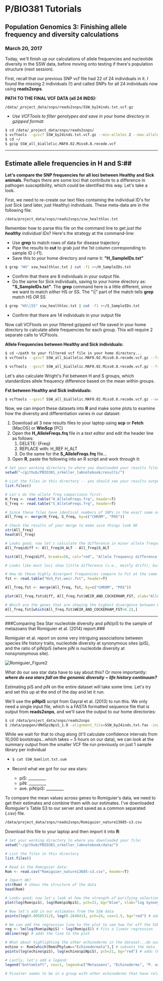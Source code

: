 # P/BIO381 Tutorials

## Population Genomics 3: Finishing allele frequency and diversity calculations

### March 20, 2017

Today, we'll finish up our calculations of allele frequencies and nucleotide diversity in the SSW data, before moving onto testing if there's population structure (next session). 

First, recall that our previous SNP vcf file had 22 of 24 individuals in it. I found the missing 2 individuals (!) and called SNPs for all 24 individuals now using **reads2snps**. 

**PATH TO THE FINAL VCF DATA (all 24 INDS):** 

```
/data/_project_data/snps/reads2snps/SSW_by24inds.txt.vcf.gz
```

* *Use VCFTools to filter genotypes and save in your home directory in gzipped format:*

```bash
$ cd /data/_project_data/snps/reads2snps/
$ vcftools --gzvcf SSW_by24inds.txt.vcf.gz --min-alleles 2 --max-alleles 2 --maf 0.02 --max-missing 0.8 --recode --out ~/SSW_all_biallelic.MAF0.02.Miss0.8  
$ cd ~/
$ gzip SSW_all_biallelic.MAF0.02.Miss0.8.recode.vcf
```

------------------------------

## Estimate allele frequencies in H and S:##

**Let's compare the SNP frequencies for all loci between Healthy and Sick animals**. Perhaps there are some loci that contribute to a difference in pathogen susceptibility, which could be identified this way. Let's take a look.

First, we need to re-create our text files containing the individual ID's for just Sick (and later, just Healthy) individuals. These meta-data are in the following file:

```
/data/project_data/snps/reads2snps/ssw_healthloc.txt
```

Remember how to parse this file on the command line to get *just the **healthy** individual IDs*? Here's the strategy at the command-line:

* Use **grep** to match rows of data for disease trajectory
* Pipe the results to **cut** to grab just the 1st column corresponding to sample ID (-f1). 
* Save this to your home directory and name it: **"H_SampleIDs.txt"**

```bash
$ grep "HH" ssw_healthloc.txt | cut -f1 >~/H_SampleIDs.txt
```

* Confirm  that there are 8 individuals in your output file.
* Do the same for Sick individuals, saving to your home directory as: **"S_SampleIDs.txt"**. The **grep** command here is a little different, since we want to match *either* HS *or* SS.  The "\\|" part of the match tells  **grep** match HS *OR* SS

```bash
$ grep "HS\|SS" ssw_healthloc.txt | cut -f1 >~/S_SampleIDs.txt
```

* Confirm that there are 14 individuals in your output file



Now call VCFtools on your filtered gzipped vcf file saved in your home directory to calculate allele frequencies for each group. This will require 2 separate calls to VCFtools.

**Allele Frequencies between Healthy and Sick individuals:**

```bash
$ cd ~/path to your filtered vcf file in your home directory...
$ vcftools --gzvcf SSW_all_biallelic.MAF0.02.Miss0.8.recode.vcf.gz --freq2 --keep H_SampleIDs.txt --out H_AlleleFreqs
```

```bash
$ vcftools --gzvcf SSW_all_biallelic.MAF0.02.Miss0.8.recode.vcf.gz --freq2 --keep S_SampleIDs.txt --out S_AlleleFreqs
```



Let's also calculate Wright's Fst between H and S groups, which standardizes allele frequency difference based on the mean within groups. 

**Fst between Healthy and Sick individuals:**

```bash
$ vcftools --gzvcf SSW_all_biallelic.MAF0.02.Miss0.8.recode.vcf.gz --weir-fst-pop H_SampleIDs.txt --weir-fst-pop S_SampleIDs.txt --out HvS_Fst
```



Now, we can import these datasets into **R** and make some plots to examine how the diversity and differentiation varies in our dataset:

1. Download all 3 new results files to your laptop using **scp** or **Fetch** [MacOS] or **WinScp** [PC]
2. Open the **H_AlleleFreqs.frq** file in a text editor and edit the header line as follows:
   1. DELETE:   {Freq}
   2. REPLACE with:   H_REF <tab> H_ALT
   3. Do the same for the **S_AlleleFreqs.frq** file...
3. Open **R**, paste the following into an R script and work through it:

```R
# Set your working directory to where you downloaded your results files:
setwd("~/github/PBIO381_srkeller_labnotebook/results/")

# List the files in this directory -- you should see your results output from VCFTools if the download was successful
list.files()

# Let's do the allele freq comparisons first:
H_freq <- read.table("H_AlleleFreqs.frq", header=T)
S_freq <- read.table("S_AlleleFreqs.frq", header=T)

# Since these files have identical numbers of SNPs in the exact same order, we can concatenate them together into one large dataframe:
All_freq <- merge(H_freq, S_freq, by=c("CHROM", "POS"))

# Check the results of your merge to make sure things look OK
str(All_freq)
head(All_freq)

# Looks good, now let's calculate the difference in minor allele frequency at each SNP and plot as a histogram
All_freq$diff <- All_freq$H_ALT - All_freq$S_ALT

hist(All_freq$diff, breaks=50, col="red", "Allele frequency difference (H-S)")

# Looks like most loci show little difference (i.e., mostly drift), but perhaps a few show very large differences between healthy and sick

# How do these highly divergent frequenices compare to Fst at the same SNPs?
fst <- read.table("HvS_Fst.weir.fst", header=T)

All_freq.fst <- merge(All_freq, fst, by=c("CHROM", "POS"))

plot(All_freq.fst$diff, All_freq.fst$WEIR_AND_COCKERHAM_FST, xlab="Allele frequency difference (H-S)", ylab="Fst", main="Healthy vs. Sick SNP divergence")

# Which are the genes that are showing the highest divergence between Healthy and Sick?
All_freq.fst[which(All_freq.fst$WEIR_AND_COCKERHAM_FST>0.2),]
```



------------------------------------------

###Comparing Sea Star nucleotide diversity and piN/piS to the sample of metazoans that Romiguier et al. (2014) report.###

Romiguier et al. report on some very intriguing associations between species life history traits, nucleotide diversity at synonymous sites (piS), and the ratio of piN/piS (where piN is nucleotide diversity at nonsynonymous site). 

![Romiguier_Figure2](http://www.nature.com/nature/journal/v515/n7526/images/nature13685-f2.jpg)



What do our sea star data have to say about this? Or more importantly: ***where do sea stars fall on the genomic diversity ~ life history continuum?***

Estimating piS and piN on the entire dataset will take some time. Let's try and set this up at the end of the day and let it run. 

We'll use the **piNpiS** script from Gayral et al. (2013) to run this. We only need a single input file, which is a FASTA formatted sequence file that is output from **reads2snps**, and we'll save the output to our home directories:

```bash
$ cd /data/project_data/snps/reads2snps
$ /data/popgen/dNdSpiNpiS_1.0 -alignment_file=SSW_by24inds.txt.fas -ingroup=sp -out=~/dNdSpiNpiS_output
```



While we wait for that to chug along (it'll calculate confidence intervals from 10,000 bootstraps…which takes ~ 5 hours on our data), we can look at the summary output from the smaller VCF file run previously on just 1 sample library per individual

* ```bash
  $ cat SSW_bamlist.txt.sum
  ```

* Record what we got for our sea stars:

  * piS: _________
  * piN: _________
  * ave. piN/piS: _________

To compare the mean values across genes to Romiguier's data, we need to get their estimates and combine them with our estimates. I've downloaded Romiguier's Table S3 to our server and saved as a common separated (.csv) file.

```bash
/data/project_data/snps/reads2snps/Romiguier_nature13685-s3.csv
```

Download this file to your laptop and then import it into **R**:

```R
# Set your working directory to where you downloaded your file:
setwd("~/github/PBIO381_srkeller_labnotebook/data/")

# List the files in this directory
list.files()

# Read in the Romiguier data:
Rom <- read.csv("Romiguier_nature13685-s3.csv", header=T)

# Import OK?
str(Rom) # shows the structure of the data
head(Rom)

# Looks good; now let's look at how the strength of purifying selection (piN/piS) compares to the size of Ne (piS)
plot(log(Rom$piS), log(Rom$piNpiS), pch=21, bg="blue", xlab="log Synonymous Nucleotide Diversity (piS)", ylab="log Ratio of Nonysn to Syn Diversity (piN/piS)", main="Purifying Selection vs. Effective Population Size")

# Now let's add in our estimates from the SSW data
points(log(0.00585312), log(0.264041), pch=24, cex=1.5, bg="red") # adds our SSW points to the existing plot and gives them a different symbol

# We can add the regression line to the plot to see how far off the SSW estimates are from expectation
reg <- lm(log(Rom$piNpiS) ~ log(Rom$piS)) # Fits a linear regression
abline(reg) # adds the line to the plot

# What about highlighting the other echinoderms in the dataset...do our seastars behave similarly?
echino <- Rom[which(Rom$Phylum=="Echinodermata"),] # subsets the data
points(log(echino$piS), log(echino$piNpiS), pch=21, bg="red") # adds the points

# Lastly, let's add a legend:
legend("bottomleft", cex=1, legend=c("Metazoans", "Echinoderms", "P. ochraceus"), pch=c(21,21,24), col=c("blue", "red", "red"))

# Pisaster seems to be in a group with other echinoderms that have relaxed purifying selection given their Ne...Interesting! Perhaps they went through a common demographic shift together, such as an historical bottleneck.
```



